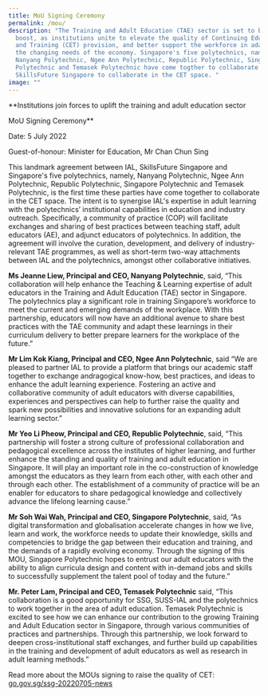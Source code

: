 ```yaml
---
title: MoU Signing Ceremony
permalink: /mou/
description: "The Training and Adult Education (TAE) sector is set to be given a
  boost, as institutions unite to elevate the quality of Continuing Education
  and Training (CET) provision, and better support the workforce in adapting to
  the changing needs of the economy. Singapore's five polytechnics, namely
  Nanyang Polytechnic, Ngee Ann Polytechnic, Republic Polytechnic, Singapore
  Polytechnic and Temasek Polytechnic have come togther to collaborate with IAL,
  SkillsFuture Singapore to collaborate in the CET space. "
image: ""
---
```

**Institutions join forces to uplift the training and adult education sector

MoU Signing Ceremony**

Date: 5 July 2022

Guest-of-honour:
Minister for Education, Mr Chan Chun Sing

This landmark agreement between IAL, SkillsFuture Singapore and Singapore's five polytechnics, namely, Nanyang Polytechnic, Ngee Ann Polytechnic, Republic Polytechnic, Singapore Polytechnic and Temasek Polytechnic, is the first time these parties have come together to collaborate in the CET space. The intent is to synergise IAL's expertise in adult learning with the polytechnics’ institutional capabilities in education and industry outreach. Specifically, a community of practice (COP) will facilitate exchanges and sharing of best practices between teaching staff, adult educators (AE), and adjunct educators of polytechnics. In addition, the agreement will involve the curation, development, and delivery of industry-relevant TAE programmes, as well as short-term two-way attachments between IAL and the polytechnics, amongst other collaborative initiatives.  
  
**Ms Jeanne Liew, Principal and CEO, Nanyang Polytechnic**, said, “This collaboration will help enhance the Teaching & Learning expertise of adult educators in the Training and Adult Education (TAE) sector in Singapore. The polytechnics play a significant role in training Singapore’s workforce to meet the current and emerging demands of the workplace. With this partnership, educators will now have an additional avenue to share best practices with the TAE community and adapt these learnings in their curriculum delivery to better prepare learners for the workplace of the future.”  
  
**Mr Lim Kok Kiang, Principal and CEO, Ngee Ann Polytechnic**, said “We are pleased to partner IAL to provide a platform that brings our academic staff together to exchange andragogical know-how, best practices, and ideas to enhance the adult learning experience. Fostering an active and collaborative community of adult educators with diverse capabilities, experiences and perspectives can help to further raise the quality and spark new possibilities and innovative solutions for an expanding adult learning sector.”   
  
**Mr Yeo Li Pheow, Principal and CEO, Republic Polytechnic**, said, “This partnership will foster a strong culture of professional collaboration and pedagogical excellence across the institutes of higher learning, and further enhance the standing and quality of training and adult education in Singapore. It will play an important role in the co-construction of knowledge amongst the educators as they learn from each other, with each other and through each other. The establishment of a community of practice will be an enabler for educators to share pedagogical knowledge and collectively advance the lifelong learning cause.”  
  
**Mr Soh Wai Wah, Principal and CEO, Singapore Polytechnic**, said, “As digital transformation and globalisation accelerate changes in how we live, learn and work, the workforce needs to update their knowledge, skills and competencies to bridge the gap between their education and training, and the demands of a rapidly evolving economy. Through the signing of this MOU, Singapore Polytechnic hopes to entrust our adult educators with the ability to align curricula design and content with in-demand jobs and skills to successfully supplement the talent pool of today and the future.”   
  
**Mr. Peter Lam, Principal and CEO, Temasek Polytechnic** said, “This collaboration is a good opportunity for SSG, SUSS-IAL and the polytechnics to work together in the area of adult education. Temasek Polytechnic is excited to see how we can enhance our contribution to the growing Training and Adult Education sector in Singapore, through various communities of practices and partnerships. Through this partnership, we look forward to deepen cross-institutional staff exchanges, and further build up capabilities in the training and development of adult educators as well as research in adult learning methods.”

 Read more about the MOUs signing to raise the quality of CET: [go.gov.sg/ssg-20220705-news](http://go.gov.sg/ssg-20220705-news?fbclid=IwAR2WNCe7gY33o3H2JydFIHlHXnT4yLlEO-bm_CH_7cxYG481tI45MNrl21Y)